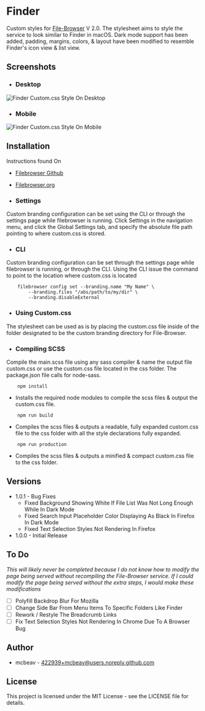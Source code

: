 # Finder
Custom styles for [File-Browser](http://filebrowser.org) V 2.0. The stylesheet aims to style the service to look similar to Finder in macOS. Dark mode support has been added, padding, margins, colors, & layout have been modified to resemble Finder's icon view & list view.

## Screenshots
- ### Desktop
<img src="https://i.imgur.com/0v7u3Eh.png" alt="Finder Custom.css Style On Desktop">

- ### Mobile
<img src="https://i.imgur.com/olnx1Xh.png" alt="Finder Custom.css Style On Mobile">

## Installation
Instructions found On 
- [Filebrowser Github](https://github.com/filebrowser/docs/blob/master/configuration/custom-branding.md)
- [Filebrowser.org](https://filebrowser.org/configuration/custom-branding)

- ### Settings
Custom branding configuration can be set using the CLI or through the settings page while filebrowser is running. Click Settings in the navigation menu, and click the Global Settings tab, and specify the absolute file path pointing to where custom.css is stored.

- ### CLI
Custom branding configuration can be set through the settings page while filebrowser is running, or through the CLI. Using the CLI issue the command to point to the location where custom.css is located

```
	filebrowser config set --branding.name "My Name" \
	    --branding.files "/abs/path/to/my/dir" \
	    --branding.disableExternal
```

- ### Using Custom.css
The stylesheet can be used as is by placing the custom.css file inside of the folder designated to be the custom branding directory for File-Browser.

- ### Compiling SCSS
Compile the main.scss file using any sass compiler & name the output file custom.css or use the custom.css file located in the css folder. The package.json file calls for node-sass.

```
	npm install
```

  - Installs the required node modules to compile the scss files & output the custom.css file.

```
	npm run build
```

  - Compiles the scss files & outputs a readable, fully expanded custom.css file to the css folder with all the style declarations fully expanded.

```
	npm run production
```
	
  - Compiles the scss files & outputs a minified & compact custom.css file to the css folder.

## Versions
- 1.0.1 - Bug Fixes
	- Fixed Background Showing White If File List Was Not Long Enough While In Dark Mode
	- Fixed Search Input Placeholder Color Displaying As Black In Firefox In Dark Mode
	- Fixed Text Selection Styles Not Rendering In Firefox
- 1.0.0 - Initial Release

## To Do
*This will likely never be completed because I do not know how to modify the page being served without recompiling the File-Browser service. If I could modify the page being served without the extra steps, I would make these modifications*

- [ ] Polyfill Backdrop Blur For Mozilla
- [ ] Change Side Bar From Menu Items To Specific Folders Like Finder
- [ ] Rework / Restyle The Breadcrumb Links
- [ ] Fix Text Selection Styles Not Rendering In Chrome Due To A Browser Bug

## Author
- mcbeav - 422939+mcbeav@users.noreply.github.com

## License
This project is licensed under the MIT License - see the LICENSE file for details.
